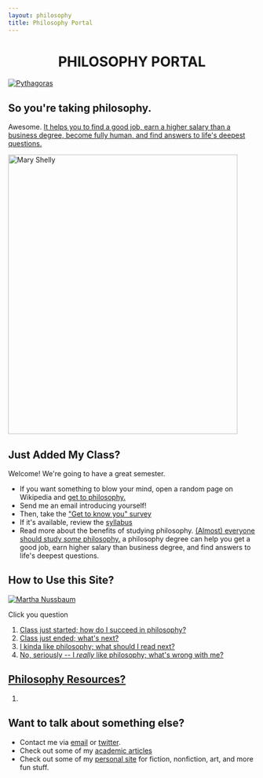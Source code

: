 ```yaml
---
layout: philosophy
title: Philosophy Portal
--- 
```


<center>
<h1>PHILOSOPHY PORTAL</h1>
</center>

<a href="https://en.wikipedia.org/wiki/Pythagoras"><img src="http://www.famous-mathematicians.com/images/pythagoras.jpg" alt="Pythagoras"></a>

## So you're taking philosophy.

Awesome. [It helps you to find a good job, earn a higher salary than a business degree, become fully human, and find answers to life's deepest questions.](/philosophy-3-major)

<a href="https://en.wikipedia.org/wiki/Mary_Wollstonecraft"> <img src="https://upload.wikimedia.org/wikipedia/commons/3/36/Mary_Wollstonecraft_by_John_Opie_(c._1797).jpg" alt="Mary Shelly" width="467" height="569"></a>


## Just Added My Class?

Welcome! We're going to have a great semester.


- If you want something to blow your mind, open a random page on Wikipedia and [get to philosophy.](https://en.wikipedia.org/wiki/Wikipedia:Getting_to_Philosophy)
- Send me an email introducing yourself!
- Then, take the ["Get to know you" survey](https://docs.google.com/forms/d/17A6-27pW2lrI4S6rEpV8GIh_OycvQHCc01fkyuoxPYw/viewform?usp=send_form)
- If it's available, review the [syllabus](/teaching)
- Read more about the benefits of studying philosophy. [(Almost) everyone should study *some* philosophy.](http://www.whystudyphilosophy.com) a philosophy degree can help you get a good job, earn higher salary than business degree, and find answers to life's deepest questions. 

## How to Use this Site?

<a href="https://en.wikipedia.org/wiki/Martha_Nussbaum"> <img src="http://philosophy.uchicago.edu/faculty/files/nussbaum/nussbaum2011.jpg" alt="Martha Nussbaum" ></a>

Click you question
1. [Class just started; how do I succeed in philosophy?](/philosophy-class)
5. [Class just ended; what's next?](/philosophy-6-next)
2. [I kinda like philosophy; what should I read next?](/philosophy-6-next")
4. [No, seriously -- I *really* like philosophy; what's wrong with me?](/philosophy-6-next")


## [Philosophy Resources?](/philosophy-resources)

1. 

## Want to talk about something else?

- Contact me via [email](keith.buhler@uky.edu) or [twitter](https://twitter.com/Keith_Buhler). 
- Check out some of my [academic articles](https://uky.academia.edu/KeithBuhler)
- Check out some of my [personal site](/fun) for fiction, nonfiction, art, and more fun stuff.
